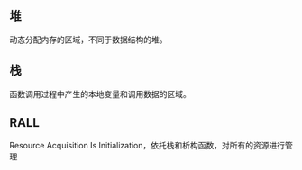 ## 堆

动态分配内存的区域，不同于数据结构的堆。

## 栈

函数调用过程中产生的本地变量和调用数据的区域。

## RALL

Resource Acquisition Is Initialization，依托栈和析构函数，对所有的资源进行管理


